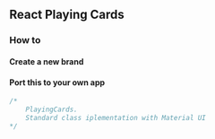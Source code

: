 ## React Playing Cards

### How to

#### Create a new brand

#### Port this to your own app

```javascript
/*
    PlayingCards. 
    Standard class iplementation with Material UI
*/
```
